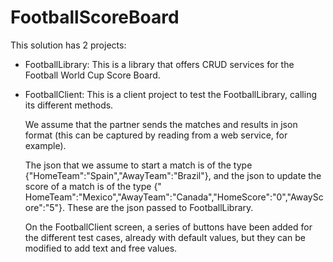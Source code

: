 # FootballScoreBoard

This solution has 2 projects:

- FootballLibrary: This is a library that offers CRUD services for the Football World Cup Score Board.

- FootballClient: This is a client project to test the FootballLibrary, calling its different methods. 

  We assume that the partner sends the matches and results in json format (this can be captured by reading from a web service, for example). 
  
  The json that we assume to start a match is of the type {"HomeTeam":"Spain","AwayTeam":"Brazil"}, and the json to update the score of a match 
  is of the type {" HomeTeam":"Mexico","AwayTeam":"Canada","HomeScore":"0","AwayScore":"5"}. These are the json passed to FootballLibrary.    

  On the FootballClient screen, a series of buttons have been added for the different test cases, already with default values, but they can be 
  modified to add text and free values.
